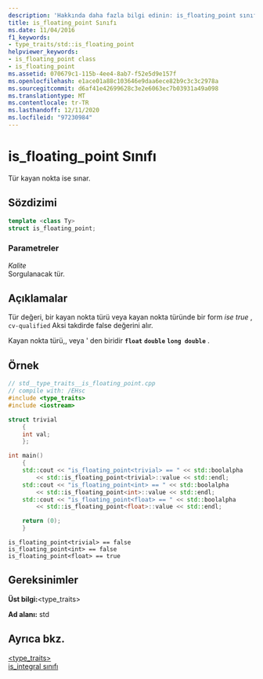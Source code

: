 ```yaml
---
description: 'Hakkında daha fazla bilgi edinin: is_floating_point sınıfı'
title: is_floating_point Sınıfı
ms.date: 11/04/2016
f1_keywords:
- type_traits/std::is_floating_point
helpviewer_keywords:
- is_floating_point class
- is_floating_point
ms.assetid: 070679c1-115b-4ee4-8ab7-f52e5d9e157f
ms.openlocfilehash: e1ace01a88c103646e9daa6ece82b9c3c3c2978a
ms.sourcegitcommit: d6af41e42699628c3e2e6063ec7b03931a49a098
ms.translationtype: MT
ms.contentlocale: tr-TR
ms.lasthandoff: 12/11/2020
ms.locfileid: "97230984"
---
```

# <a name="is_floating_point-class"></a>is_floating_point Sınıfı

Tür kayan nokta ise sınar.

## <a name="syntax"></a>Sözdizimi

```cpp
template <class Ty>
struct is_floating_point;
```

### <a name="parameters"></a>Parametreler

*Kalite*\
Sorgulanacak tür.

## <a name="remarks"></a>Açıklamalar

Tür değeri, bir kayan nokta türü veya kayan nokta türünde bir form *ise true* , `cv-qualified` Aksi takdirde false değerini alır.

Kayan nokta türü,, veya ' den biridir **`float`** **`double`** **`long double`** .

## <a name="example"></a>Örnek

```cpp
// std__type_traits__is_floating_point.cpp
// compile with: /EHsc
#include <type_traits>
#include <iostream>

struct trivial
    {
    int val;
    };

int main()
    {
    std::cout << "is_floating_point<trivial> == " << std::boolalpha
        << std::is_floating_point<trivial>::value << std::endl;
    std::cout << "is_floating_point<int> == " << std::boolalpha
        << std::is_floating_point<int>::value << std::endl;
    std::cout << "is_floating_point<float> == " << std::boolalpha
        << std::is_floating_point<float>::value << std::endl;

    return (0);
    }
```

```Output
is_floating_point<trivial> == false
is_floating_point<int> == false
is_floating_point<float> == true
```

## <a name="requirements"></a>Gereksinimler

**Üst bilgi:**\<type_traits>

**Ad alanı:** std

## <a name="see-also"></a>Ayrıca bkz.

[<type_traits>](../standard-library/type-traits.md)\
[is_integral sınıfı](../standard-library/is-integral-class.md)
